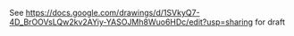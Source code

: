 See https://docs.google.com/drawings/d/1SVkyQ7-4D_BrOOVsLQw2kv2AYiy-YASOJMh8Wuo6HDc/edit?usp=sharing for draft
